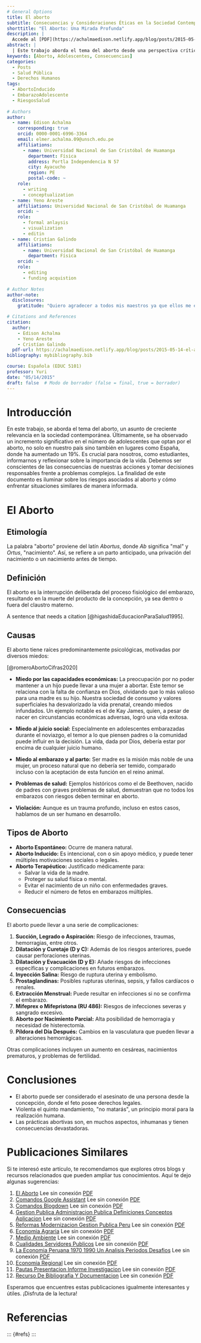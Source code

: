 ```yaml
---
# General Options
title: El aborto
subtitle: Consecuencias y Consideraciones Éticas en la Sociedad Contemporánea
shorttitle: "El Aborto: Una Mirada Profunda"
description: |
  Accede al [PDF](https://achalmaedison.netlify.app/blog/posts/2015-05-14-el-aborto/index.pdf) completo aquí.
abstract: |
  | Este trabajo aborda el tema del aborto desde una perspectiva crítica y educativa, explorando sus causas, tipos y las graves consecuencias tanto físicas como psicológicas asociadas. Se analizan los miedos y presiones sociales que influyen en la decisión de abortar, así como las implicaciones éticas y legales de este acto. El documento busca informar y reflexionar sobre el valor de la vida y las responsabilidades inherentes a la toma de decisiones en situaciones de embarazo no deseado, ofreciendo una visión integral que combina datos científicos, testimonios y consideraciones morales.
keywords: [Aborto, Adolescentes, Consecuencias]
categories:
  - Posts
  - Salud Pública
  - Derechos Humanos
tags:
  - AbortoInducido
  - EmbarazoAdolescente
  - RiesgosSalud
  
# Authors
author:
  - name: Edison Achalma
    corresponding: true
    orcid: 0000-0001-6996-3364
    email: elmer.achalma.09@unsch.edu.pe
    affiliations:
      - name: Universidad Nacional de San Cristóbal de Huamanga
        department: Física
        address: Portla Independencia N 57
        city: Ayacucho
        region: PE
        postal-code: ~
    role:
      - writing
      - conceptualization
  - name: Yeno Areste
    affiliations: Universidad Nacional de San Cristóbal de Huamanga
    orcid: ~
    role:
      - formal anlaysis
      - visualization
      - editin
  - name: Cristían Galindo
    affiliations: 
      - name: Universidad Nacional de San Cristóbal de Huamanga
        department: Física
    orcid: ~
    role:
      - editing
      - funding acquistion
      
# Author Notes
author-note:
  disclosures:
    gratitude: "Quiero agradecer a todos mis maestros ya que ellos me enseñan valorar los estudios y a superarme cada día, también agradezco a mis padres porque ellos están en los días más difíciles de mi vida como estudiante. Y agradezco a Dios por darme la salud que tengo, estoy seguro que mis metas planteadas darán fruto en el futuro y por ende me debo esforzar cada día para ser mejor en la universidad y en todo lugar sin olvidar el respeto que engrandece a la persona."

# Citations and References
citation:
  author:
    - Edison Achalma
    - Yeno Areste
    - Cristían Galindo
  pdf-url: https://achalmaedison.netlify.app/blog/posts/2015-05-14-el-aborto/index.pdf
bibliography: mybibliography.bib

course: Española (EDUC 5101)
professor: Yuri
date: "05/14/2015"
draft: false  # Modo de borrador (false = final, true = borrador)
---
```








# Introducción

En este trabajo, se aborda el tema del aborto, un asunto de creciente relevancia en la sociedad contemporánea. Últimamente, se ha observado un incremento significativo en el número de adolescentes que optan por el aborto, no solo en nuestro país sino también en lugares como España, donde ha aumentado un 19%. Es crucial para nosotros, como estudiantes, informarnos y reflexionar sobre la importancia de la vida. Debemos ser conscientes de las consecuencias de nuestras acciones y tomar decisiones responsables frente a problemas complejos. La finalidad de este documento es iluminar sobre los riesgos asociados al aborto y cómo enfrentar situaciones similares de manera informada.

# El Aborto

## Etimología

La palabra "aborto" proviene del latín *Abortus*, donde *Ab* significa "mal" y *Ortus*, "nacimiento". Así, se refiere a un parto anticipado, una privación del nacimiento o un nacimiento antes de tiempo.

## Definición

El aborto es la interrupción deliberada del proceso fisiológico del embarazo, resultando en la muerte del producto de la concepción, ya sea dentro o fuera del claustro materno.

A sentence that needs a citation [@higashidaEducacionParaSalud1995].

## Causas

El aborto tiene raíces predominantemente psicológicas, motivadas por diversos miedos:

[@romeroAbortoCifras2020]


- **Miedo por las capacidades económicas:** La preocupación por no poder mantener a un hijo puede llevar a una mujer a abortar. Este temor se relaciona con la falta de confianza en Dios, olvidando que lo más valioso para una madre es su hijo. Nuestra sociedad de consumo y valores superficiales ha desvalorizado la vida prenatal, creando miedos infundados. Un ejemplo notable es el de Kay James, quien, a pesar de nacer en circunstancias económicas adversas, logró una vida exitosa.

- **Miedo al juicio social:** Especialmente en adolescentes embarazadas durante el noviazgo, el temor a lo que piensen padres o la comunidad puede influir en la decisión. La vida, dada por Dios, debería estar por encima de cualquier juicio humano.

- **Miedo al embarazo y al parto:** Ser madre es la misión más noble de una mujer, un proceso natural que no debería ser temido, comparado incluso con la aceptación de esta función en el reino animal.

- **Problemas de salud:** Ejemplos históricos como el de Beethoven, nacido de padres con graves problemas de salud, demuestran que no todos los embarazos con riesgos deben terminar en aborto.

- **Violación:** Aunque es un trauma profundo, incluso en estos casos, hablamos de un ser humano en desarrollo.

## Tipos de Aborto

- **Aborto Espontáneo:** Ocurre de manera natural.
- **Aborto Inducido:** Es intencional, con o sin apoyo médico, y puede tener múltiples motivaciones sociales o legales.
- **Aborto Terapéutico:** Justificado médicamente para:
  - Salvar la vida de la madre.
  - Proteger su salud física o mental.
  - Evitar el nacimiento de un niño con enfermedades graves.
  - Reducir el número de fetos en embarazos múltiples.

## Consecuencias

El aborto puede llevar a una serie de complicaciones:

1. **Succión, Legrado o Aspiración:** Riesgo de infecciones, traumas, hemorragias, entre otros.
2. **Dilatación y Curetaje (D y C):** Además de los riesgos anteriores, puede causar perforaciones uterinas.
3. **Dilatación y Evacuación (D y E):** Añade riesgos de infecciones específicas y complicaciones en futuros embarazos.
4. **Inyección Salina:** Riesgo de ruptura uterina y embolismo.
5. **Prostaglandinas:** Posibles rupturas uterinas, sepsis, y fallos cardíacos o renales.
6. **Extracción Menstrual:** Puede resultar en infecciones si no se confirma el embarazo.
7. **Mifeprex o Mifepristona (RU 486):** Riesgos de infecciones severas y sangrado excesivo.
8. **Aborto por Nacimiento Parcial:** Alta posibilidad de hemorragia y necesidad de histerectomía.
9. **Píldora del Día Después:** Cambios en la vasculatura que pueden llevar a alteraciones hemorrágicas.

Otras complicaciones incluyen un aumento en cesáreas, nacimientos prematuros, y problemas de fertilidad.

# Conclusiones

- El aborto puede ser considerado el asesinato de una persona desde la concepción, donde el feto posee derechos legales.
- Violenta el quinto mandamiento, "no matarás", un principio moral para la realización humana.
- Las prácticas abortivas son, en muchos aspectos, inhumanas y tienen consecuencias devastadoras.



# Publicaciones Similares

Si te interesó este artículo, te recomendamos que explores otros blogs y recursos relacionados que pueden ampliar tus conocimientos. Aquí te dejo algunas sugerencias:


1. [El Aborto](https://achalmaedison.netlify.app/blog/posts/2015-05-14-el-aborto) Lee sin conexión [PDF](https://achalmaedison.netlify.app/blog/posts/2015-05-14-el-aborto/index.pdf)
2. [Comandos Google Assistant](https://achalmaedison.netlify.app/blog/posts/2020-05-23-comandos-google-assistant) Lee sin conexión [PDF](https://achalmaedison.netlify.app/blog/posts/2020-05-23-comandos-google-assistant/index.pdf)
3. [Comandos Blogdown](https://achalmaedison.netlify.app/blog/posts/2021-07-14-comandos-blogdown) Lee sin conexión [PDF](https://achalmaedison.netlify.app/blog/posts/2021-07-14-comandos-blogdown/index.pdf)
4. [Gestion Publica Administracion Publica Definiciones Conceptos Aplicacion](https://achalmaedison.netlify.app/blog/posts/2021-10-01-gestion-publica-administracion-publica-definiciones-conceptos-aplicacion) Lee sin conexión [PDF](https://achalmaedison.netlify.app/blog/posts/2021-10-01-gestion-publica-administracion-publica-definiciones-conceptos-aplicacion/index.pdf)
5. [Reformas Modernizacion Gestion Publica Peru](https://achalmaedison.netlify.app/blog/posts/2021-10-01-reformas-modernizacion-gestion-publica-peru) Lee sin conexión [PDF](https://achalmaedison.netlify.app/blog/posts/2021-10-01-reformas-modernizacion-gestion-publica-peru/index.pdf)
6. [Economia Agraria](https://achalmaedison.netlify.app/blog/posts/2022-04-22-economia-agraria) Lee sin conexión [PDF](https://achalmaedison.netlify.app/blog/posts/2022-04-22-economia-agraria/index.pdf)
7. [Medio Ambiente](https://achalmaedison.netlify.app/blog/posts/2022-06-02-medio-ambiente) Lee sin conexión [PDF](https://achalmaedison.netlify.app/blog/posts/2022-06-02-medio-ambiente/index.pdf)
8. [Cualidades Servidores Publicos](https://achalmaedison.netlify.app/blog/posts/2023-05-11-cualidades-servidores-publicos) Lee sin conexión [PDF](https://achalmaedison.netlify.app/blog/posts/2023-05-11-cualidades-servidores-publicos/index.pdf)
9. [La Economia Peruana 1970 1990 Un Analisis Periodos Desafios](https://achalmaedison.netlify.app/blog/posts/2023-05-12-la-economia-peruana-1970-1990-un-analisis-periodos-desafios) Lee sin conexión [PDF](https://achalmaedison.netlify.app/blog/posts/2023-05-12-la-economia-peruana-1970-1990-un-analisis-periodos-desafios/index.pdf)
10. [Economia Regional](https://achalmaedison.netlify.app/blog/posts/2023-05-16-economia-regional) Lee sin conexión [PDF](https://achalmaedison.netlify.app/blog/posts/2023-05-16-economia-regional/index.pdf)
11. [Pautas Presentacion Informe Investigacion](https://achalmaedison.netlify.app/blog/posts/2023-06-03-pautas-presentacion-informe-investigacion) Lee sin conexión [PDF](https://achalmaedison.netlify.app/blog/posts/2023-06-03-pautas-presentacion-informe-investigacion/index.pdf)
12. [Recurso De Bibliografia Y Documentacion](https://achalmaedison.netlify.app/blog/posts/2025-01-12-recurso-de-bibliografia-y-documentacion) Lee sin conexión [PDF](https://achalmaedison.netlify.app/blog/posts/2025-01-12-recurso-de-bibliografia-y-documentacion/index.pdf)


Esperamos que encuentres estas publicaciones igualmente interesantes y útiles. ¡Disfruta de la lectura!



# Referencias

::: {#refs}
:::
